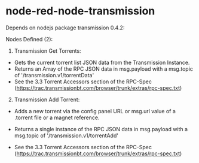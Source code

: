 # node-red-node-transmission

Depends on nodejs package transmission 0.4.2:

Nodes Defined (2):

1. Transmission Get Torrents:
  * Gets the current torrent list JSON data from the Transmission Instance.
  * Returns an Array of the RPC JSON data in msg.payload with a msg.topic of '/transmission.v1/torrentData'
  * See the 3.3 Torrent Accessors section of the RPC-Spec (https://trac.transmissionbt.com/browser/trunk/extras/rpc-spec.txt)

2. Transmission Add Torrent:
  * Adds a new torrent via the config panel URL or msg.url value of a .torrent file or a magnet reference.</p>
  * Returns a single instance of the RPC JSON data in msg.payload with a msg.topic of '/transmission.v1/torrentAdd'</p>
  * See the 3.3 Torrent Accessors section of the RPC-Spec (https://trac.transmissionbt.com/browser/trunk/extras/rpc-spec.txt)

